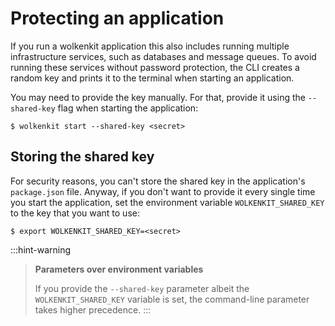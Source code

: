 # Protecting an application

If you run a wolkenkit application this also includes running multiple infrastructure services, such as databases and message queues. To avoid running these services without password protection, the CLI creates a random key and prints it to the terminal when starting an application.

You may need to provide the key manually. For that, provide it using the `--shared-key` flag when starting the application:

```shell
$ wolkenkit start --shared-key <secret>
```

## Storing the shared key

For security reasons, you can't store the shared key in the application's `package.json` file. Anyway, if you don't want to provide it every single time you start the application, set the environment variable `WOLKENKIT_SHARED_KEY` to the key that you want to use:

```shell
$ export WOLKENKIT_SHARED_KEY=<secret>
```

:::hint-warning
> **Parameters over environment variables**
>
> If you provide the `--shared-key` parameter albeit the `WOLKENKIT_SHARED_KEY` variable is set, the command-line parameter takes higher precedence.
:::
